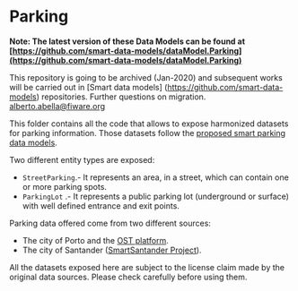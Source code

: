 # Parking

**Note: The latest version of these Data Models can be found at
[https://github.com/smart-data-models/dataModel.Parking](https://github.com/smart-data-models/dataModel.Parking)**

This repository is going to be archived (Jan-2020) and subsequent works will be carried out in [Smart data models] (https://github.com/smart-data-models) repositories. Further questions on migration. alberto.abella@fiware.org


This folder contains all the code that allows to expose harmonized datasets for
parking information. Those datasets follow the
[proposed smart parking data models](https://docs.google.com/document/d/17leIlKCE5EdOtrAurbIsvbjRnE6UMEXQcNVswvS0J_A/edit?usp=sharing).

Two different entity types are exposed:

-   `StreetParking`.- It represents an area, in a street, which can contain one
    or more parking spots.
-   `ParkingLot` .- It represents a public parking lot (underground or surface)
    with well defined entrance and exit points.

Parking data offered come from two different sources:

-   The city of Porto and the [OST platform](http://ost.pt).
-   The city of Santander ([SmartSantander Project](http://smartsantander.eu/)).

All the datasets exposed here are subject to the license claim made by the
original data sources. Please check carefully before using them.
